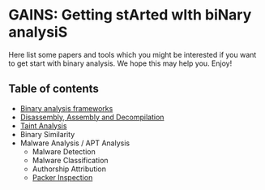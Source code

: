 # GAINS: Getting stArted wIth biNary analysiS
Here list some papers and tools which you might be interested if you want to get start with binary analysis. We hope this may help you.
Enjoy!
## Table of contents
- [Binary analysis frameworks](framework.md)
- [Disassembly, Assembly and Decompilation](disasm.md)
- [Taint Analysis](taint.md)
- Binary Similarity
- Malware Analysis / APT Analysis
	- Malware Detection
	- Malware Classification
	- Authorship Attribution
	- [Packer Inspection](malware/packer.md)
